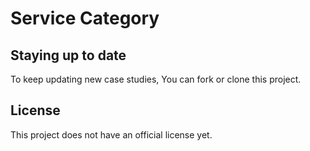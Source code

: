 # Service Category

## Staying up to date
To keep updating new case studies, You can fork or clone this project.

## License
This project does not have an official license yet.